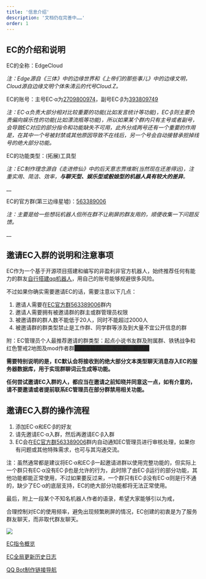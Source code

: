 ```yaml
---
title: '信息介绍'
description: '文档仍在完善中……'
order: 1
---
```


## EC的介绍和说明


EC的全称：EdgeCloud

_注：Edge源自《三体》中的边缘世界和《上帝们的那些事儿》中的边缘文明，Cloud源自边缘文明个体朱清云的代号Cloud.Z。_



EC的账号：主号EC·α为[2709800974](http://wpa.qq.com/msgrd?v=3&uin=2709800974&site=qq&menu=yes)，副号EC·β为[393809749](http://wpa.qq.com/msgrd?v=3&uin=393809749&site=qq&menu=yes)

_注：EC·α负责大部分相对比较重要的功能(比如发言统计等功能)，EC·β则主要负责偏向娱乐性的功能(比如漂流瓶等功能)，所以如果某个群内只有主号或者副号，会导致EC对应的部分指令和功能缺失不可用，此外分成两号还有一个重要的作用是，在其中一个号被封禁或其他原因导致不在线后，另一个号会自动接替承担掉线号的绝大部分功能。_



EC的功能类型：(拓展)工具型

_注：EC制作理念源自《走进修仙》中的后天意志贾维斯(当然现在还差得远)，注重实用、简洁、效率，__**与聊天型、娱乐型或骰娘型的机器人具有较大的差异**__。_

__

EC的官方群(第三边缘星墟)：[563389006](https://jq.qq.com/?_wv=1027&k=9StgNYMV)

_注：主要是给一些想玩机器人但所在群不让刷屏的群友用的，顺便收集一下问题反馈。_

__

## 邀请EC入群的说明和注意事项
EC作为一个基于开源项目搭建和编写的非盈利非官方机器人，始终推荐任何有能力的群友[自行搭建qq机器人](https://www.yuque.com/byx2020/ec/bot)，用自己的账号能够规避很多风险。

不过如果你确实需要邀请EC的话，需要注意以下几点：

1. 邀请人需要在[EC官方群563389006](https://jq.qq.com/?_wv=1027&k=9StgNYMV)群内
2. 邀请人需要拥有被邀请群的群主或群管理员权限
3. 被邀请群的群人数不能低于20人，同时不能超过2000人
4. 被邀请群的群类型禁止是工作群、同学群等涉及到大量不宜公开信息的群



附：EC管理员个人最推荐邀请的群类型：起点小说书友群及附属群、铁锈战争和红色警戒2地图及mod作者群<font style="background-color:#262626;">、程序猿群、二次元群、嘉然群</font>



**需要特别说明的是，EC默认会将接收到的绝大部分文本类型聊天消息存入EC的服务器数据库，用于实现群聊词云生成等功能。**

**任何尝试邀请EC入群的人，都应当在邀请之前知晓并同意这一点，如有介意的，请不要邀请或者提前联系EC管理员在部分群禁用相关功能。**



## 邀请EC入群的操作流程
1. 添加EC·α和EC·β的好友
2. 请先邀请EC·α入群，然后再邀请EC·β入群
3. EC会在[EC官方群563389006](https://jq.qq.com/?_wv=1027&k=9StgNYMV)群内自动通知EC管理员进行审核处理，如果你有问题或其他特殊需求，也可与其沟通交流。



注：虽然通常都是建议将EC·α和EC·β一起邀请进群以使用完整功能的，但实际上一个群只有EC·α没有EC·β也是允许的行为，此时除了由EC·β运行的部分功能，其他功能都能正常使用，不过如果要反过来，一个群只有EC·β没有EC·α则是行不通的，缺少了EC·α的底层支持，EC的绝大部分功能都将无法正常使用。





最后，附上一段某个不知名机器人作者的语录，希望大家能够引以为戒，

合理控制对EC的使用频率，避免出现频繁刷屏的情况，EC创建的初衷是为了服务群友聊天，而非取代群友聊天。

![](https://cdn.nlark.com/yuque/0/2021/png/21392807/1622282184801-db76e7d1-70e4-404f-a80b-fee5747025c9.png)



[EC指令概览](https://www.yuque.com/byx2020/ec/help)

[EC全局更新历史日志](https://www.yuque.com/byx2020/ec/log)

[QQ Bot制作链接导航](https://www.yuque.com/byx2020/ec/bot)

